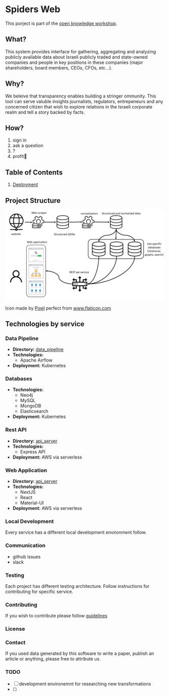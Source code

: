 # Spiders Web
This porject is part of the [open knowledge workshop](https://www.hasadna.org.il/).

## What?
This system provides interface for gathering, aggregating and analyzing publicly available data about Israeli publicly traded and state-owned companies and people in key positions in these companies (major shareholders, board members, CEOs, CFOs, etc...).

## Why?
We beleive that transparency enables building a stringer ommunity. This tool can serve valuble insights journalists, regulators, entrepeneurs and any concerned citizen that wish to explore relations in the Israeli corporate realm and tell a story backed by facts.

## How?
1. sign in
2. ask a question
3. ?
4. profit💸

## Table of Contents
1. [Deployment](./DEPLOYMENT.md)

## Project Structure

![architecture](docs/architecture.jpg)	

Icon made by [Pixel](https://www.flaticon.com/authors/pixel-perfect) perfect from www.flaticon.com

## Technologies by service

### Data Pipeline
- **Directory:** [data_pipeline](/data_pipeline)
- **Technologies:**
  - Apache Airflow
- **Deployment:**
	Kubernetes

### Databases
- **Technologies:**
  - Neo4j
  - MySQL
  - MongoDB
  - Elasticsearch
- **Deployment:**
	Kubernetes
	
### Rest API
- **Directory:** [api_server](/api_server)
- **Technologies:**
  - Express API
- **Deployment:**
	AWS via serverless

### Web Application
- **Directory:** [api_server](/api_server)
- **Technologies:**
  - NextJS
  - React
  - Material-UI
- **Deployment:**
	AWS via serverless
	
### Local Development
Every service has a different local development environment follow.

### Communication
- github issues
- slack

### Testing
Each project has different testing architecture. Follow instructions for contributing for specific service.

### Contributing
If you wish to contribute please follow [guidelines](...)

### License

### Contact
If you used data generated by this software to write a paper, publish an article or anything, please free to attribute us. 

### TODO 
-[ ] development environemnt for researching new transformations
-[ ] 

